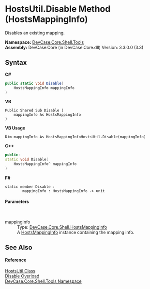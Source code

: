 # HostsUtil.Disable Method (HostsMappingInfo)
 

Disables an existing mapping.

**Namespace:**&nbsp;<a href="N_DevCase_Core_Shell_Tools">DevCase.Core.Shell.Tools</a><br />**Assembly:**&nbsp;DevCase.Core (in DevCase.Core.dll) Version: 3.3.0.0 (3.3)

## Syntax

**C#**<br />
``` C#
public static void Disable(
	HostsMappingInfo mappingInfo
)
```

**VB**<br />
``` VB
Public Shared Sub Disable ( 
	mappingInfo As HostsMappingInfo
)
```

**VB Usage**<br />
``` VB Usage
Dim mappingInfo As HostsMappingInfoHostsUtil.Disable(mappingInfo)
```

**C++**<br />
``` C++
public:
static void Disable(
	HostsMappingInfo^ mappingInfo
)
```

**F#**<br />
``` F#
static member Disable : 
        mappingInfo : HostsMappingInfo -> unit 

```


#### Parameters
&nbsp;<dl><dt>mappingInfo</dt><dd>Type: <a href="T_DevCase_Core_Shell_HostsMappingInfo">DevCase.Core.Shell.HostsMappingInfo</a><br />A <a href="T_DevCase_Core_Shell_HostsMappingInfo">HostsMappingInfo</a> instance containing the mapping info.</dd></dl>

## See Also


#### Reference
<a href="T_DevCase_Core_Shell_Tools_HostsUtil">HostsUtil Class</a><br /><a href="Overload_DevCase_Core_Shell_Tools_HostsUtil_Disable">Disable Overload</a><br /><a href="N_DevCase_Core_Shell_Tools">DevCase.Core.Shell.Tools Namespace</a><br />